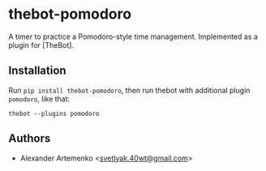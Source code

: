 thebot-pomodoro
===============

A timer to practice a Pomodoro-style time management. Implemented
as a plugin for [TheBot].

Installation
------------

Run `pip install thebot-pomodoro`, then run thebot with additional
plugin `pomodoro`, like that:

    thebot --plugins pomodoro

Authors
-------

* Alexander Artemenko &lt;svetlyak.40wt@gmail.com>
